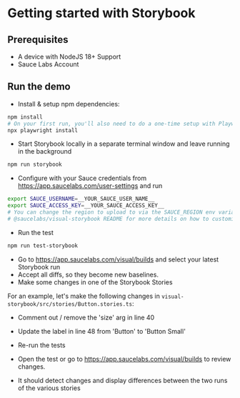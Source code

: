 # Getting started with Storybook

## Prerequisites

- A device with NodeJS 18+ Support
- Sauce Labs Account

## Run the demo

- Install & setup npm dependencies:

```sh { name=npm-install }
npm install
# On your first run, you'll also need to do a one-time setup with Playwright:
npx playwright install
```

- Start Storybook locally in a separate terminal window and leave running in the background

```sh { name=start-storybook }
npm run storybook
```

- Configure with your Sauce credentials from https://app.saucelabs.com/user-settings and run

```sh { name=set-credentials }
export SAUCE_USERNAME=__YOUR_SAUCE_USER_NAME__
export SAUCE_ACCESS_KEY=__YOUR_SAUCE_ACCESS_KEY__
# You can change the region to upload to via the SAUCE_REGION env variable. See the 
# @saucelabs/visual-storybook README for more details on how to customize your run. 
```

- Run the test

```sh { name=npm-run }
npm run test-storybook
```

- Go to https://app.saucelabs.com/visual/builds and select your latest Storybook run
- Accept all diffs, so they become new baselines.
- Make some changes in one of the Storybook Stories

For an example, let's make the following changes in `visual-storybook/src/stories/Button.stories.ts`:
- Comment out / remove the 'size' arg in line 40
- Update the label in line 48 from 'Button' to 'Button Small'


- Re-run the tests
- Open the test or go to https://app.saucelabs.com/visual/builds to review changes.
- It should detect changes and display differences between the two runs of the various stories
